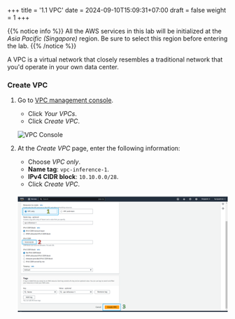 +++
title = '1.1 VPC'
date = 2024-09-10T15:09:31+07:00
draft = false
weight = 1
+++

{{% notice info %}}
All the AWS services in this lab will be initialized at the *Asia Pacific (Singapore)* region. Be sure to 
select this region before entering the lab.
{{% /notice %}}

A VPC is a virtual network that closely resembles a traditional network that you'd operate in your own data center.

### Create VPC
1. Go to [VPC management console](https://console.aws.amazon.com/vpc/home).
   - Click *Your VPCs*.
   - Click *Create VPC*.
   
   ![VPC Console](/images/1-vpc-in-aws/img-1.png)

2. At the *Create VPC* page, enter the following information: 
   - Choose *VPC only*.
   - **Name tag**: `vpc-inference-1`.
   - **IPv4 CIDR block**: `10.10.0.0/28`.
   - Click *Create VPC*.
   
   ![Create VPC](/static//images/1-vpc-in-aws/img-2.png)

